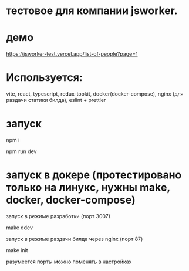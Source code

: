# тестовое для компании jsworker.

# демо

https://jsworker-test.vercel.app/list-of-people?page=1

# Используется: 

vite, react, typescript, redux-tookit, docker(docker-compose), nginx (для раздачи статики билда), eslint + prettier

# запуск

npm i

npm run dev

# запуск в докере (протестировано только на линукс, нужны make, docker, docker-compose)

запуск в режиме разработки (порт 3007)

make ddev

запуск в режиме раздачи билда через nginx (порт 87)

make init


разумеется порты можно поменять в настройках
